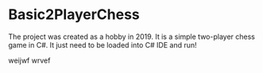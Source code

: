 # Basic2PlayerChess
The project was created as a hobby in 2019. It is a simple two-player chess game in C#. 
It just need to be loaded into C# IDE and run!

weijwf
wrvef
